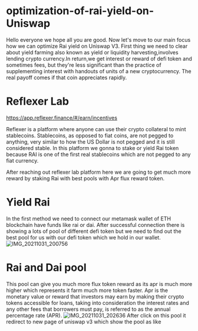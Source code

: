 
# optimization-of-rai-yield-on-Uniswap 

Hello everyone we hope all you are good. Now let's move to our main focus how we can optimize Rai yield on Uniswap V3.
First thing we need to clear about yield farming also known as yield or liquidity harvesting,involves lending crypto currency.In return,we get interest or reward of defi token and sometimes fees, but they're less significant than the practice of supplementing interest with handouts of units of a new cryptocurrency. The real payoff comes if that coin appreciates rapidly.

# Reflexer Lab
https://app.reflexer.finance/#/earn/incentives 

Reflexer is a platform where anyone can use their crypto collateral to mint stablecoins. Stablecoins, as opposed to fiat coins, are not pegged to anything, very similar to how the US Dollar is not pegged and it is still considered stable. In this platform we gonna to stake or yield Rai token because RAI is one of the first real stablecoins which are not pegged to any fiat currency.

After reaching out reflexer lab platform here we are going to get much more reward by staking Rai with best pools with Apr flux reward token.

# Yield Rai 

In the first method we need to connect our metamask wallet of ETH blockchain have funds like rai or dai. After successful connection there is showing a lots of pool of different defi token but we need to find out the best pool for us with our defi token which we hold in our wallet.
![IMG_20211031_200756](https://user-images.githubusercontent.com/84318174/139588807-01271f23-58f6-4d15-920b-93e1f283135f.jpg)

# Rai and Dai pool 
This pool can give you much more flux token reward as its apr is much more higher which represents it farm much more token faster. Apr is the monetary value or reward that investors may earn by making their crypto tokens accessible for loans, taking into consideration the interest rates and any other fees that borrowers must pay, is referred to as the annual percentage rate (APR). 
![IMG_20211031_202636](https://user-images.githubusercontent.com/84318174/139589488-18c218d3-04e7-4b17-bfc9-e1165a5c2972.jpg)
After click on this pool it redirect to new page of uniswap v3 which show the pool as like 
